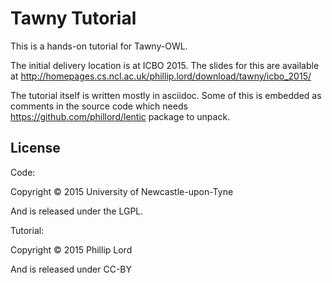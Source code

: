 # Tawny Tutorial

This is a hands-on tutorial for Tawny-OWL.

The initial delivery location is at ICBO 2015. The slides for this are
available at http://homepages.cs.ncl.ac.uk/phillip.lord/download/tawny/icbo_2015/

The tutorial itself is written mostly in asciidoc. Some of this is embedded as
comments in the source code which needs https://github.com/phillord/lentic
package to unpack.


## License

Code:

Copyright © 2015 University of Newcastle-upon-Tyne

And is released under the LGPL.


Tutorial:

Copyright © 2015 Phillip Lord

And is released under CC-BY
